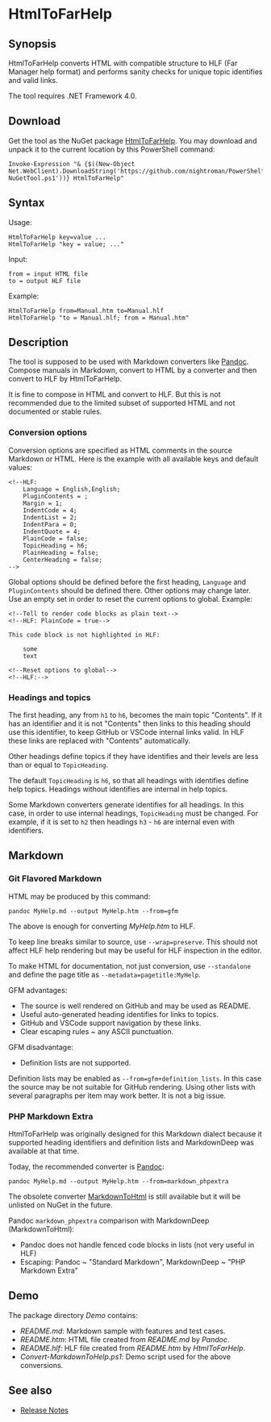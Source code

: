 # HtmlToFarHelp

[Pandoc]: https://github.com/jgm/pandoc
[MarkdownToHtml]: https://www.nuget.org/packages/MarkdownToHtml

## Synopsis

HtmlToFarHelp converts HTML with compatible structure to HLF (Far Manager help
format) and performs sanity checks for unique topic identifies and valid links.

The tool requires .NET Framework 4.0.

## Download

Get the tool as the NuGet package [HtmlToFarHelp](https://www.nuget.org/packages/HtmlToFarHelp).
You may download and unpack it to the current location by this PowerShell command:

    Invoke-Expression "& {$((New-Object Net.WebClient).DownloadString('https://github.com/nightroman/PowerShelf/raw/master/Save-NuGetTool.ps1'))} HtmlToFarHelp"

## Syntax

Usage:

    HtmlToFarHelp key=value ...
    HtmlToFarHelp "key = value; ..."

Input:

    from = input HTML file
    to = output HLF file

Example:

    HtmlToFarHelp from=Manual.htm to=Manual.hlf
    HtmlToFarHelp "to = Manual.hlf; from = Manual.htm"

## Description

The tool is supposed to be used with Markdown converters like [Pandoc]. Compose
manuals in Markdown, convert to HTML by a converter and then convert to HLF by
HtmlToFarHelp.

It is fine to compose in HTML and convert to HLF. But this is not recommended
due to the limited subset of supported HTML and not documented or stable rules.

### Conversion options

Conversion options are specified as HTML comments in the source Markdown or
HTML. Here is the example with all available keys and default values:

    <!--HLF:
        Language = English,English;
        PluginContents = ;
        Margin = 1;
        IndentCode = 4;
        IndentList = 2;
        IndentPara = 0;
        IndentQuote = 4;
        PlainCode = false;
        TopicHeading = h6;
        PlainHeading = false;
        CenterHeading = false;
    -->

Global options should be defined before the first heading, `Language` and
`PluginContents` should be defined there. Other options may change later.
Use an empty set in order to reset the current options to global.
Example:

    <!--Tell to render code blocks as plain text-->
    <!--HLF: PlainCode = true-->

    This code block is not highlighted in HLF:

        some
        text

    <!--Reset options to global-->
    <!--HLF:-->

### Headings and topics

The first heading, any from `h1` to `h6`, becomes the main topic "Contents".
If it has an identifier and it is not "Contents" then links to this heading
should use this identifier, to keep GitHub or VSCode internal links valid.
In HLF these links are replaced with "Contents" automatically.

Other headings define topics if they have identifies and their levels are less
than or equal to `TopicHeading`.

The default `TopicHeading` is `h6`, so that all headings with identifies define
help topics. Headings without identifies are internal in help topics.

Some Markdown converters generate identifies for all headings. In this case, in
order to use internal headings, `TopicHeading` must be changed. For example, if
it is set to `h2` then headings `h3` - `h6` are internal even with identifiers.

## Markdown

### Git Flavored Markdown

HTML may be produced by this command:

    pandoc MyHelp.md --output MyHelp.htm --from=gfm

The above is enough for converting *MyHelp.htm* to HLF.

To keep line breaks similar to source, use `--wrap=preserve`. This should not
affect HLF help rendering but may be useful for HLF inspection in the editor.

To make HTML for documentation, not just conversion, use `--standalone` and
define the page title as `--metadata=pagetitle:MyHelp`.

GFM advantages:

- The source is well rendered on GitHub and may be used as README.
- Useful auto-generated heading identifies for links to topics.
- GitHub and VSCode support navigation by these links.
- Clear escaping rules ~ any ASCII punctuation.

GFM disadvantage:

- Definition lists are not supported.

Definition lists may be enabled as `--from=gfm+definition_lists`. In this case
the source may be not suitable for GitHub rendering. Using other lists with
several paragraphs per item may work better. It is not a big issue.

### PHP Markdown Extra

HtmlToFarHelp was originally designed for this Markdown dialect because it
supported heading identifiers and definition lists and MarkdownDeep was
available at that time.

Today, the recommended converter is [Pandoc]:

    pandoc MyHelp.md --output MyHelp.htm --from=markdown_phpextra

The obsolete converter [MarkdownToHtml] is still available but it will be
unlisted on NuGet in the future.

Pandoc `markdown_phpextra` comparison with MarkdownDeep (MarkdownToHtml):

- Pandoc does not handle fenced code blocks in lists (not very useful in HLF)
- Escaping: Pandoc ~ "Standard Markdown", MarkdownDeep ~ "PHP Markdown Extra"

## Demo

The package directory *Demo* contains:

- *README.md*: Markdown sample with features and test cases.
- *README.htm*: HTML file created from *README.md* by *Pandoc*.
- *README.hlf*: HLF file created from *README.htm* by *HtmlToFarHelp*.
- *Convert-MarkdownToHelp.ps1*: Demo script used for the above conversions.

## See also

- [Release Notes](https://github.com/nightroman/FarNet/blob/master/HelpDown/HtmlToFarHelp/Release-Notes.md)
